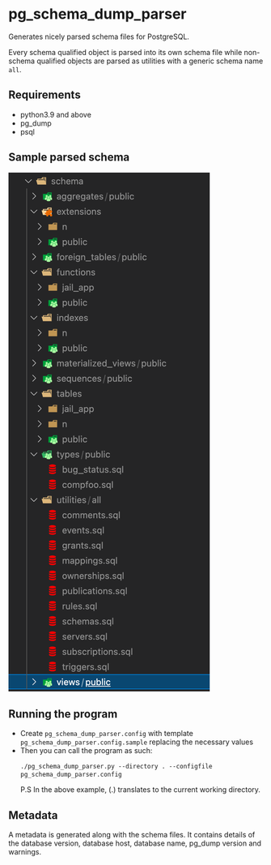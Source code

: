 # pg_schema_dump_parser
Generates nicely parsed schema files for PostgreSQL.

Every schema qualified object is parsed into its own schema file while non-schema qualified objects are parsed as utilities with
a generic schema name `all`.

## Requirements
- python3.9 and above
- pg_dump
- psql

## Sample parsed schema
![plot](sample_schema.png)

## Running the program
- Create `pg_schema_dump_parser.config` with template `pg_schema_dump_parser.config.sample` replacing the necessary values
- Then you can call the program as such:
  ```
  ./pg_schema_dump_parser.py --directory . --configfile pg_schema_dump_parser.config
  ```
  P.S In the above example, (.) translates to the current working directory.

## Metadata
A metadata is generated along with the schema files. It contains details of the database version, database host, database name, pg_dump version
and warnings.
